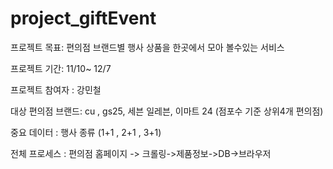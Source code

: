 # project_giftEvent

프로젝트 목표: 편의점 브랜드별 행사 상품을 한곳에서 모아 볼수있는 서비스

프로젝트 기간: 11/10~ 12/7

프로젝트 참여자 : 강민철

대상 편의점 브랜드: cu , gs25, 세븐 일레븐, 이마트 24 (점포수 기준 상위4개 편의점)

중요 데이터 : 행사 종류 (1+1 , 2+1 , 3+1)

전체 프로세스 : 편의점 홈페이지 -> 크롤링->제품정보->DB->브라우저
